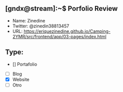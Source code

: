 ## [gndx@stream]:~$ Porfolio Review

- Name: Zinedine
- Twitter: @zinedin38813457
- URL: https://eriquezinedine.github.io/Camping-2YMR/src/frontend/app/03-pages/index.html

## Type:
  - [] Portafolio
  - [ ] Blog
  - [x] Website
  - [ ] Otro
